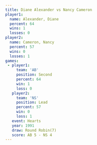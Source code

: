 ```yaml
---
title: Diane Alexander vs Nancy Cameron
player1:                
  name: Alexander, Diane
  percent: 64           
  wins: 1               
  losses: 0             
player2:                
  name: Cameron, Nancy  
  percent: 57           
  wins: 0               
  losses: 1             
games:
 - player1:          
     team: 'AB'      
     position: Second
     percent: 64     
     win: 1          
     loss: 0         
   player2:        
     team: 'NS'    
     position: Lead
     percent: 57   
     win: 0        
     loss: 1       
   event: Hearts       
   year: 1991          
   draw: Round Robin(7)
   score: AB 5 - NS 4  
---
```

